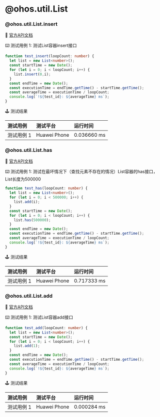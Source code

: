 # @ohos.util.List
### @ohos.util.List.insert

:book: [官方API文档](https://developer.harmonyos.com/cn/docs/documentation/doc-references-V3/js-apis-list-0000001428062020-V3#ZH-CN_TOPIC_0000001574128889__insert)

:keyboard: 测试用例 1: 测试List容器insert接口 

```typescript
function test_insert(loopCount: number) {
  let list = new List<number>();
  const startTime = new Date();
  for (let i = 0; i < loopCount; i++) {
    list.insert(0,i);
  }
  const endTime = new Date();
  const executionTime = endTime.getTime() - startTime.getTime();
  const averageTime = executionTime / loopCount;
  console.log(`!${test_id}: ${averageTime} ms`);
}
```
:joystick: 测试结果

| 测试用例   | 测试平台         | 运行时间        |
|:-------|:-------------|:------------|
| 测试用例 1 | Huawei Phone | 0.036660 ms |

### @ohos.util.List.has

:book: [官方API文档](https://developer.harmonyos.com/cn/docs/documentation/doc-references-V3/js-apis-list-0000001428062020-V3#ZH-CN_TOPIC_0000001574128889__has)

:keyboard: 测试用例 1: 测试在最坏情况下（查找元素不存在的情况）List容器的has接口，List长度为500000 

```typescript
function test_has(loopCount: number) {
  let list = new List<number>();
  for (let i = 0; i < 500000; i++) {
    list.add(i);
  }
  const startTime = new Date();
  for (let i = 0; i < loopCount; i++) {
    list.has(500000);
  }
  const endTime = new Date();
  const executionTime = endTime.getTime() - startTime.getTime();
  const averageTime = executionTime / loopCount;
  console.log(`!${test_id}: ${averageTime} ms`);
}
```
:joystick: 测试结果

| 测试用例   | 测试平台         | 运行时间        |
|:-------|:-------------|:------------|
| 测试用例 1 | Huawei Phone | 0.717333 ms |

### @ohos.util.List.add

:book: [官方API文档](https://developer.harmonyos.com/cn/docs/documentation/doc-references-V3/js-apis-list-0000001428062020-V3#ZH-CN_TOPIC_0000001574128889__add)

:keyboard: 测试用例 1: 测试List容器add接口 

```typescript
function test_add(loopCount: number) {
  let list = new List<number>();
  const startTime = new Date();
  for (let i = 0; i < loopCount; i++) {
    list.add(1);
  }
  const endTime = new Date();
  const executionTime = endTime.getTime() - startTime.getTime();
  const averageTime = executionTime / loopCount;
  console.log(`!${test_id}: ${averageTime} ms`);
}
```
:joystick: 测试结果

| 测试用例   | 测试平台         | 运行时间        |
|:-------|:-------------|:------------|
| 测试用例 1 | Huawei Phone | 0.000284 ms |


